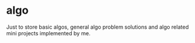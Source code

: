 algo
====

Just to store basic algos, general algo problem solutions and algo related mini projects implemented by me.
